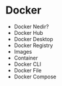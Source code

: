 # Docker

- Docker Nedir?
- Docker Hub
- Docker Desktop
- Docker Registry
- Images
- Container
- Docker CLI
- Docker File
- Docker Compose
